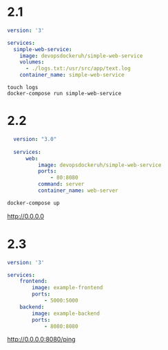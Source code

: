  # 2.1 

```yaml
version: '3'

services:
  simple-web-service:
    image: devopsdockeruh/simple-web-service
    volumes:
      - ./logs.txt:/usr/src/app/text.log
    container_name: simple-web-service
```

```
touch logs
docker-compose run simple-web-service
```

# 2.2

```yaml
  version: "3.0"
  
  services:
      web:
          image: devopsdockeruh/simple-web-service
          ports: 
              - 80:8080 
          command: server
          container_name: web-server
```

  ```sh
  docker-compose up
  ```

  http://0.0.0.0

# 2.3

```yaml
version: '3'  

services: 
    frontend:
        image: example-frontend
        ports: 
            - 5000:5000
    backend: 
        image: example-backend
        ports: 
            - 8080:8080
```

http://0.0.0.0:8080/ping
